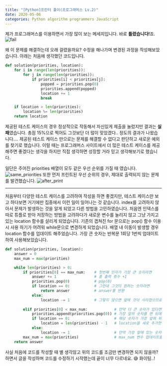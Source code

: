 ```yaml
---
title: "[Python]프린터 풀이(프로그래머스 Lv.2)"
date: 2020-05-06
categories: Python algorithm programmers JavaScript
---
```


제가 프로그래머스를 이용하면서 가장 많이 보는 메세지입니다. 바로 <b>틀렸습니다!</b>죠.
![fail](https://user-images.githubusercontent.com/43411599/81142611-1607a200-8fab-11ea-94c0-a9e89ca2b948.png)

왜 이 문제를 해결하는데 오래 걸렸을까요? 수정을 해나가며 변경된 과정을 작성해보았습니다.
아래는 처음에 생각했던 코드입니다.

```py
def solution(priorities, location):
    for i in range(len(priorities)):
        for j in range(len(priorities)):
            if priorities[i] < priorities[j]:
                popped = priorities.pop(0)
                priorities.append(popped)
                location += 1
                break

    if location > len(priorities):
        location %= len(priorities)
    return location
```

제공된 테스트 케이스의 경우 정상적으로 작동해서 자신있게 제출을 눌렀지만 결과는 <b>실패</b>였습니다.
총점 15%으로 찍어도 그것보단 더 많이 맞았겠다.. 정도의 결과가 나왔습니다....
제공된 테스트 케이스 만으로는 문제를 해결할 수 없다고 판단하고 새로운 예외를 찾기로 했습니다.
이럴 때는 프로그래머스 사이트에서 더 많은 테스트 케이스를 제공해주면 좋겠다는 생각을 하지만 직접 생각하면 성장할 거라 믿고 생각해보기로 했습니다.


일단은 주어진 priorities 배열이 모두 같은 우선 순위를 가질 때 였습니다.
![same_priorities](https://user-images.githubusercontent.com/43411599/81143569-1d2faf80-8fad-11ea-84c0-a917a8d698ba.png)
또한 먼저 프린트된 우선 순위의 경우, 제대로 출력되지 않는 문제를 발견했습니다.
![after_print](https://user-images.githubusercontent.com/43411599/81145018-574e8080-8fb0-11ea-9c18-753e9b9cf20f.png)

---
처음부터 다양한 테스트 케이스를 고려하여 작성을 하면 좋겠지만, 테스트 케이스만 보고 하다보면 거기에만 집중에서 이런 일이 일어나는 것 같습니다.
index를 고려하지 않아서 문제가 발생하는 것을 알게 되었고 다른 방법을 고민하였습니다.
처음엔 인덱스를 따로 튜플로 받아 저장하는 방법을 고려하다가 새로운 변수를 늘리지 않고 그냥 가지고 있는 location 함수를 살리게 되었습니다.
기존의 겹쳐진 for 문으로는 pop() 함수 이용시 사용 하기가 어려워 while문으로 변경하게 되었습니다.
배열 내 이동이 발생할 경우 location 함수를 업데이트 해주었습니다.
가장 큰 숫자는 반복문 1회당 1번씩 업데이트 하여 사용해보았습니다.

```py
def solution(priorities, location):
    answer = 0
    max_num = max(priorities)

    while len(priorities) > 0:      
        if priorities[0] == max_num:    # 첫번째 인자가 가장 큰 숫자라면
            answer += 1                 # 총 출력 횟수 +1
            priorities.pop(0)           # pop(0) 
            if location == 0:           # 그런데 그것이 원하는 숫자라면
                return answer           # answer를 반환
            else:
                location -= 1           # 그렇지 않으면 앞에 것이 사라졌으므로 location - 1
                
        elif priorities[0] < max_num:            # 만약 더 큰 숫자가 있다면
            priorities.append(priorities.pop(0)) # 가장 앞의 숫자를 맨 뒤에 삽입
            if location == 0:                    # 해당 숫자가 가장 앞에 위치했을 경우(원하는 숫자이고)
                location = len(priorities) - 1   # location을 새로 추가한 인자의 위치로 변환
            else:
                location -= 1                    # 만약 가장 앞에 있는 숫자가 원하는 숫자가 아니라면 location-1
        max_num = max(priorities)                # max_num 변수 업데이트를 위한 줄
    return answer
```

사실 처음에 코드를 작성할 때 별 생각않고 위의 코드를 조금만 변경하면 되지 않을까? 하면서 글을 작성하며 코드를 수정하기 시작했는데 끝이 너무 다르네요.
😅 화이팅..!
